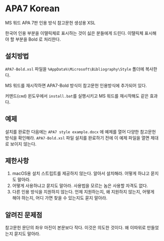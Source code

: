 # APA7 Korean
MS 워드 APA 7판 인용 방식 참고문헌 생성용 XSL

한국어 인용 부분을 이탤릭체로 표시하는 것이 싫은 분들에게 드린다.
이탤릭체 표시해야 할 부분을 Bold 로 처리한다.

## 설치방법
`APA7-Bold.xsl` 파일을 `%AppData%\Microsoft\Bibliography\Style` 폴더에 복사한다.

MS 워드를 재시작하면 APA7-Bold 방식이 참고문헌 인용방식에 추가되어 있다.

커맨드(`cmd`) 윈도우에서 `install.bat`를 실행시키고 MS 워드를 재시작해도 같은 효과다.

## 예제

설치를 완료한 다음에는 `APA7 style example.docx` 에 예제를 열어 다양한 참고문헌 방식을 확인해라.
`APA7-Bold.xsl` 파일 설치를 완료하기 전에 이 예제 파일을 열면 제대로 보이지 않는다.

## 제한사항

1. macOS용 설치 스트립트를 제공하지 않는다. 알아서 설치해라. 어떻게 하냐고 묻지도 말아라.
2. 어떻게 사용하냐고 묻지도 말아라. 사용법을 모르는 놈은 사용할 자격도 없다.
3. 다른 인용 방식을 지원하지 않는다. 언제 지원하는지, 왜 지원하지 않는지, 어떻게 해야 하는지, 어디 가면 찾을 수 있는지도 묻지 말아라.


## 알려진 문제점
참고문헌 문단의 좌우 마진이 본문보다 작다. 이것은 의도한 것이다. 왜 이따위로 만들었는지 묻지도 말아라.

